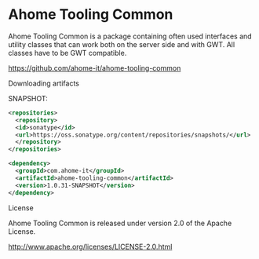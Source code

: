 Ahome Tooling Common
======

Ahome Tooling Common is a package containing often used interfaces and utility classes that can work both on the server side and with GWT. All classes have to be GWT compatible.

https://github.com/ahome-it/ahome-tooling-common

Downloading artifacts

SNAPSHOT:

```xml
<repositories>
  <repository>
  <id>sonatype</id>
  <url>https://oss.sonatype.org/content/repositories/snapshots/</url>
  </repository>
</repositories>

<dependency>
  <groupId>com.ahome-it</groupId>
  <artifactId>ahome-tooling-common</artifactId>
  <version>1.0.31-SNAPSHOT</version>
</dependency>
```

License

Ahome Tooling Common is released under version 2.0 of the Apache License.

http://www.apache.org/licenses/LICENSE-2.0.html
